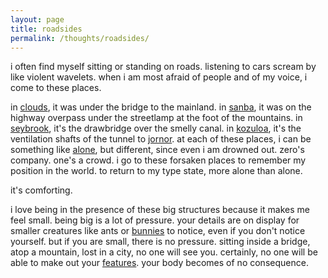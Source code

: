 ```yaml
---
layout: page
title: roadsides
permalink: /thoughts/roadsides/
---
```


i often find myself sitting or standing on roads. listening to cars scream by like violent wavelets. when i am most afraid of people and of my voice, i come to these places.

in [clouds](/places/clouds), it was under the bridge to the mainland. in [sanba](/places/lakta), it was on the highway overpass under the streetlamp at the foot of the mountains. in [seybrook](/places/seybrook), it's the drawbridge over the smelly canal. in [kozuloa](/places/kozuloa), it's the ventilation shafts of the tunnel to [jornor](/places/jornor). at each of these places, i can be something like [alone](/thoughts/aloneness), but different, since even i am drowned out. zero's company. one's a crowd. i go to these forsaken places to remember my position in the world. to return to my type state, more alone than alone. 

it's comforting.

i love being in the presence of these big structures because it makes me feel small. being big is a lot of pressure. your details are on display for smaller creatures like ants or [bunnies](/anita/bunnies) to notice, even if you don't notice yourself. but if you are small, there is no pressure. sitting inside a bridge, atop a mountain, lost in a city, no one will see you. certainly, no one will be able to make out your [features](/thoughts/passing). your body becomes of no consequence.

